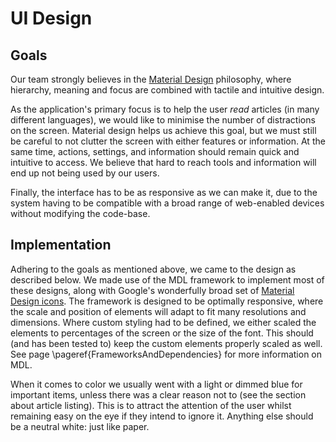 # UI Design
## Goals
Our team strongly believes in the [Material Design](https://material.io/guidelines/#introduction-principles) philosophy, where hierarchy, meaning and focus are combined with tactile and intuitive design. 

As the application's primary focus is to help the user _read_ articles (in many different languages), we would like to minimise the number of distractions on the screen. Material design helps us achieve this goal, but we must still be careful to not clutter the screen with either features or information. At the same time, actions, settings, and information should remain quick and intuitive to access. We believe that hard to reach tools and information will end up not being used by our users.

Finally, the interface has to be as responsive as we can make it, due to the system having to be compatible with a broad range of web-enabled devices without modifying the code-base.

## Implementation
Adhering to the goals as mentioned above, we came to the design as described below. We made use of the MDL framework to implement most of these designs, along with Google's wonderfully broad set of [Material Design icons](https://material.io/icons/). The framework is designed to be optimally responsive, where the scale and position of elements will adapt to fit many resolutions and dimensions. Where custom styling had to be defined, we either scaled the elements to percentages of the screen or the size of the font. This should (and has been tested to) keep the custom elements properly scaled as well. See page \pageref{FrameworksAndDependencies} for more information on MDL.

When it comes to color we usually went with a light or dimmed blue for important items, unless there was a clear reason not to (see the section about article listing). This is to attract the attention of the user whilst remaining easy on the eye if they intend to ignore it. Anything else should be a neutral white: just like paper.
